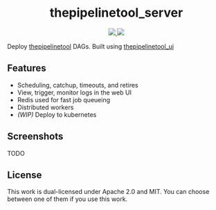 <h1 align=center>thepipelinetool_server</h1>
<!-- <h4 align="center"></h4> -->

<div align="center">
  <a href="https://crates.io/crates/thepipelinetool" target="_blank">
    <img src="https://img.shields.io/crates/v/thepipelinetool" />
  </a>
  <a href="https://github.com/thepipelinetool/thepipelinetool_server/actions/workflows/build.yml" target="_blank">
    <img src="https://github.com/thepipelinetool/thepipelinetool_server/actions/workflows/build.yml/badge.svg" />
  </a>
</div>

Deploy [thepipelinetool](https://github.com/thepipelinetool/thepipelinetool) DAGs. Built using [thepipelinetool_ui](https://github.com/thepipelinetool/thepipelinetool_ui)


## Features
- Scheduling, catchup, timeouts, and retires
- View, trigger, monitor logs in the web UI
- Redis used for fast job queueing
- Distributed workers
- *(WIP)* Deploy to kubernetes

## Screenshots
TODO

## License
This work is dual-licensed under Apache 2.0 and MIT.
You can choose between one of them if you use this work.